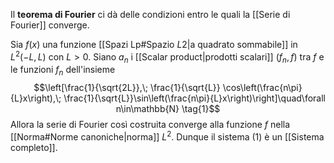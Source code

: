 Il **teorema di Fourier** ci dà delle condizioni entro le quali la [[Serie di Fourier]] converge.

Sia $f(x)$ una funzione [[Spazi Lp#Spazio $L {2}$|a quadrato sommabile]] in $L^{2}(-L,L)$ con $L>0$. Siano $a_{n}$ i [[Scalar product|prodotti scalari]] $(f_{n},f)$ tra $f$ e le funzioni $f_{n}$ dell'insieme
$$\left[\frac{1}{\sqrt{2L}},\; \frac{1}{\sqrt{L}} \cos\left(\frac{n\pi}{L}x\right),\; \frac{1}{\sqrt{L}}\sin\left(\frac{n\pi}{L}x\right)\right]\quad\forall n\in\mathbb{N} \tag{1}$$
Allora la serie di Fourier così costruita converge alla funzione $f$ nella [[Norma#Norme canoniche|norma]] $L^{2}$. Dunque il sistema $(1)$ è un [[Sistema completo]].